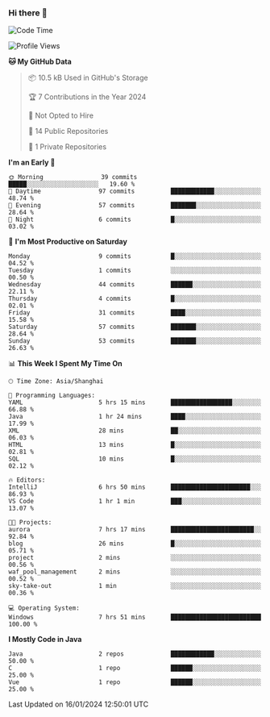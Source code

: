 ### Hi there 👋
<!--START_SECTION:waka-->
![Code Time](http://img.shields.io/badge/Code%20Time-168%20hrs%2043%20mins-blue)

![Profile Views](http://img.shields.io/badge/Profile%20Views-0-blue)

**🐱 My GitHub Data** 

> 📦 10.5 kB Used in GitHub's Storage 
 > 
> 🏆 7 Contributions in the Year 2024
 > 
> 🚫 Not Opted to Hire
 > 
> 📜 14 Public Repositories 
 > 
> 🔑 1 Private Repositories 
 > 
**I'm an Early 🐤** 

```text
🌞 Morning                39 commits          █████░░░░░░░░░░░░░░░░░░░░   19.60 % 
🌆 Daytime                97 commits          ████████████░░░░░░░░░░░░░   48.74 % 
🌃 Evening                57 commits          ███████░░░░░░░░░░░░░░░░░░   28.64 % 
🌙 Night                  6 commits           █░░░░░░░░░░░░░░░░░░░░░░░░   03.02 % 
```
📅 **I'm Most Productive on Saturday** 

```text
Monday                   9 commits           █░░░░░░░░░░░░░░░░░░░░░░░░   04.52 % 
Tuesday                  1 commits           ░░░░░░░░░░░░░░░░░░░░░░░░░   00.50 % 
Wednesday                44 commits          ██████░░░░░░░░░░░░░░░░░░░   22.11 % 
Thursday                 4 commits           █░░░░░░░░░░░░░░░░░░░░░░░░   02.01 % 
Friday                   31 commits          ████░░░░░░░░░░░░░░░░░░░░░   15.58 % 
Saturday                 57 commits          ███████░░░░░░░░░░░░░░░░░░   28.64 % 
Sunday                   53 commits          ███████░░░░░░░░░░░░░░░░░░   26.63 % 
```


📊 **This Week I Spent My Time On** 

```text
🕑︎ Time Zone: Asia/Shanghai

💬 Programming Languages: 
YAML                     5 hrs 15 mins       █████████████████░░░░░░░░   66.88 % 
Java                     1 hr 24 mins        ████░░░░░░░░░░░░░░░░░░░░░   17.99 % 
XML                      28 mins             ██░░░░░░░░░░░░░░░░░░░░░░░   06.03 % 
HTML                     13 mins             █░░░░░░░░░░░░░░░░░░░░░░░░   02.81 % 
SQL                      10 mins             █░░░░░░░░░░░░░░░░░░░░░░░░   02.12 % 

🔥 Editors: 
IntelliJ                 6 hrs 50 mins       ██████████████████████░░░   86.93 % 
VS Code                  1 hr 1 min          ███░░░░░░░░░░░░░░░░░░░░░░   13.07 % 

🐱‍💻 Projects: 
aurora                   7 hrs 17 mins       ███████████████████████░░   92.84 % 
blog                     26 mins             █░░░░░░░░░░░░░░░░░░░░░░░░   05.71 % 
project                  2 mins              ░░░░░░░░░░░░░░░░░░░░░░░░░   00.56 % 
waf_pool_management      2 mins              ░░░░░░░░░░░░░░░░░░░░░░░░░   00.52 % 
sky-take-out             1 min               ░░░░░░░░░░░░░░░░░░░░░░░░░   00.36 % 

💻 Operating System: 
Windows                  7 hrs 51 mins       █████████████████████████   100.00 % 
```

**I Mostly Code in Java** 

```text
Java                     2 repos             ████████████░░░░░░░░░░░░░   50.00 % 
C                        1 repo              ██████░░░░░░░░░░░░░░░░░░░   25.00 % 
Vue                      1 repo              ██████░░░░░░░░░░░░░░░░░░░   25.00 % 
```




 Last Updated on 16/01/2024 12:50:01 UTC
<!--END_SECTION:waka-->
<!--
**0Cherish/0Cherish** is a ✨ _special_ ✨ repository because its `README.md` (this file) appears on your GitHub profile.

Here are some ideas to get you started:

- 🔭 I’m currently working on ...
- 🌱 I’m currently learning ...
- 👯 I’m looking to collaborate on ...
- 🤔 I’m looking for help with ...
- 💬 Ask me about ...
- 📫 How to reach me: ...
- 😄 Pronouns: ...
- ⚡ Fun fact: ...
-->
